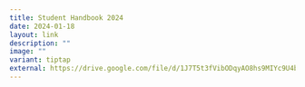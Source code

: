 ```yaml
---
title: Student Handbook 2024
date: 2024-01-18
layout: link
description: ""
image: ""
variant: tiptap
external: https://drive.google.com/file/d/1J7T5t3fVibODqyAO8hs9MIYc9U4b0YMP/view?usp=sharing
---
```

